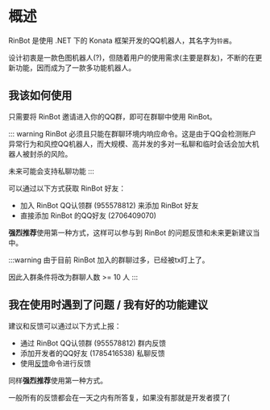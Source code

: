 # 概述

RinBot 是使用 .NET 下的 Konata 框架开发的QQ机器人，其名字为`铃酱`。

设计初衷是一款色图机器人(?)，但随着用户的使用需求(主要是群友)，不断的在更新功能，因而成为了一款多功能机器人。

## 我该如何使用

只需要将 RinBot 邀请进入你的QQ群，即可在群聊中使用 RinBot。

::: warning
RinBot 必须且只能在群聊环境内响应命令。这是由于QQ会检测账户异常行为和风控QQ机器人，而大规模、高并发的多对一私聊和临时会话会加大机器人被封杀的风险。

未来可能会支持私聊功能
:::

可以通过以下方式获取 RinBot 好友：

* 加入 RinBot QQ认领群 (955578812) 来添加 RinBot 好友
* 直接添加 RinBot 的QQ好友 (2706409070)

**强烈推荐**使用第一种方式，这样可以参与到 RinBot 的问题反馈和未来更新建议当中。

:::warning
由于目前 RinBot 加入的群聊过多，已经被tx盯上了。

因此入群条件将改为群聊人数 >= 10 人
:::

## 我在使用时遇到了问题 / 我有好的功能建议

建议和反馈可以通过以下方式上报：

* 通过 RinBot QQ认领群 (955578812) 群内反馈
* 添加开发者的QQ好友 (1785416538) 私聊反馈
* 使用[反馈](/command_sets/)命令进行反馈

同样**强烈推荐**使用第一种方式。

一般所有的反馈都会在一天之内有所答复，如果没有那就是开发者摸了(